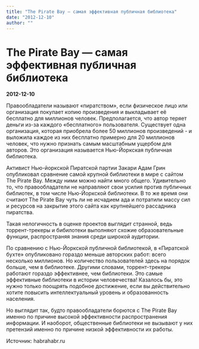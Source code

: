 ```yaml
---
title: "The Pirate Bay — самая эффективная публичная библиотека"
date: "2012-12-10"
author: ""
---
```


# The Pirate Bay — самая эффективная публичная библиотека

**2012-12-10** 

Правообладатели называют «пиратством», если физическое лицо или  организация покупает копию произведения и выкладывает её бесплатно для  миллионов человек. Предполагается, что автор теряет деньги из-за каждого  «бесплатного» пользователя. Существует одна организация, которая  приобрела более 50 миллионов произведений - и выложила каждое из них  бесплатно примерно для 20 миллионов человек, что нужно признать самым  масштабным ущербом для авторов. Это организация называется Нью-Йоркская  публичная библиотека.

Активист Нью-йоркской Пиратской партии Закари Адам Грин опубликовал сравнение самой крупной библиотеки в мире с сайтом The Pirate Bay.  Между ними можно найти много общего. Удивительно то, что  правообладатели не направляют свои усилия против публичных библиотек, в  том числе Нью-Йоркской библиотеки. В то же время они считают The Pirate  Bay чуть ли не исчадием ада и потратили массу сил и ресурсов на закрытие  этого сайта как крупнейшего рассадника пиратства.

 

 Такая нелогичность в оценке проектов выглядит странной, ведь  торрент-трекеры и бибилотеки выполняют схожие образовательные функции,  распространяя знания среди широкой аудитории. 

 

 По сравнению с Нью-Йоркской публичной библиотекой, в «Пиратской бухте» опубликовано гораздо меньше авторских работ: всего несколько миллионов.  Но количество пользователей здесь на порядок больше, чем в библиотеке.  Другими словами, торрент-трекеры работают гораздо эффективнее, чем  библиотеки. Это самые эффективные библиотеки в истории человечества!  Казалось бы, это нужно только поощрять подобное достижение, если вы  действительно хотите повысить интеллектуальный уровень и образованность  населения.

 

 Но выглядит так, будто правообладатели борются с The Pirate Bay именно  по причине высокой эффективности распространения информации. И наоборот,  общественные библиотеки не вызывают у них претензий именно по причине  низкой эффективности их работы.

Источник: habrahabr.ru
